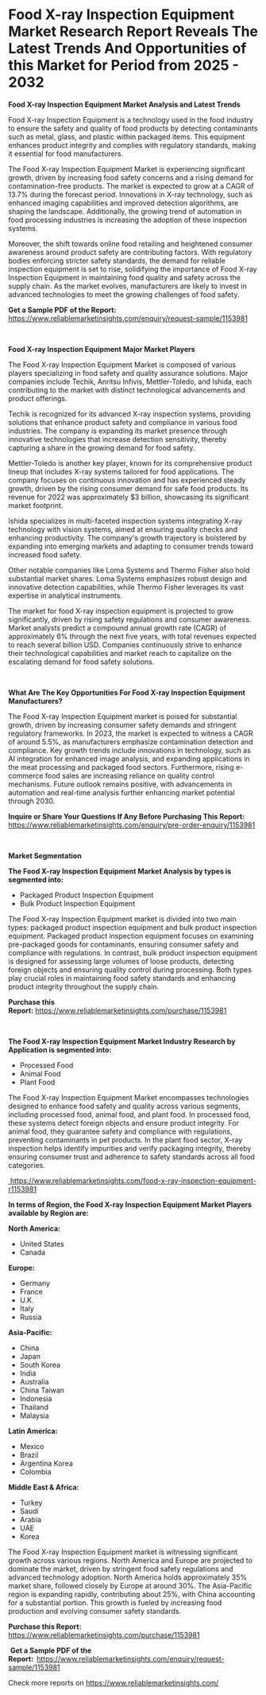 <p><h1>Food X-ray Inspection Equipment Market Research Report Reveals The Latest Trends And Opportunities of this Market for Period from 2025 - 2032</h1></p><p><strong>Food X-ray Inspection Equipment Market Analysis and Latest Trends</strong></p>
<p><p>Food X-ray Inspection Equipment is a technology used in the food industry to ensure the safety and quality of food products by detecting contaminants such as metal, glass, and plastic within packaged items. This equipment enhances product integrity and complies with regulatory standards, making it essential for food manufacturers.</p><p>The Food X-ray Inspection Equipment Market is experiencing significant growth, driven by increasing food safety concerns and a rising demand for contamination-free products. The market is expected to grow at a CAGR of 13.7% during the forecast period. Innovations in X-ray technology, such as enhanced imaging capabilities and improved detection algorithms, are shaping the landscape. Additionally, the growing trend of automation in food processing industries is increasing the adoption of these inspection systems.</p><p>Moreover, the shift towards online food retailing and heightened consumer awareness around product safety are contributing factors. With regulatory bodies enforcing stricter safety standards, the demand for reliable inspection equipment is set to rise, solidifying the importance of Food X-ray Inspection Equipment in maintaining food quality and safety across the supply chain. As the market evolves, manufacturers are likely to invest in advanced technologies to meet the growing challenges of food safety.</p></p>
<p><strong>Get a Sample PDF of the Report:&nbsp;</strong> <a href="https://www.reliablemarketinsights.com/enquiry/request-sample/1153981?utm_campaign=3196&utm_medium=2&utm_source=Github&utm_content=ia&utm_term=26032025&utm_id=food-x-ray-inspection-equipment">https://www.reliablemarketinsights.com/enquiry/request-sample/1153981</a></p>
<p>&nbsp;</p>
<p><strong>Food X-ray Inspection Equipment Major Market Players</strong></p>
<p><p>The Food X-ray Inspection Equipment Market is composed of various players specializing in food safety and quality assurance solutions. Major companies include Techik, Anritsu Infivis, Mettler-Toledo, and Ishida, each contributing to the market with distinct technological advancements and product offerings.</p><p>Techik is recognized for its advanced X-ray inspection systems, providing solutions that enhance product safety and compliance in various food industries. The company is expanding its market presence through innovative technologies that increase detection sensitivity, thereby capturing a share in the growing demand for food safety.</p><p>Mettler-Toledo is another key player, known for its comprehensive product lineup that includes X-ray systems tailored for food applications. The company focuses on continuous innovation and has experienced steady growth, driven by the rising consumer demand for safe food products. Its revenue for 2022 was approximately $3 billion, showcasing its significant market footprint.</p><p>Ishida specializes in multi-faceted inspection systems integrating X-ray technology with vision systems, aimed at ensuring quality checks and enhancing productivity. The company's growth trajectory is bolstered by expanding into emerging markets and adapting to consumer trends toward increased food safety.</p><p>Other notable companies like Loma Systems and Thermo Fisher also hold substantial market shares. Loma Systems emphasizes robust design and innovative detection capabilities, while Thermo Fisher leverages its vast expertise in analytical instruments.</p><p>The market for food X-ray inspection equipment is projected to grow significantly, driven by rising safety regulations and consumer awareness. Market analysts predict a compound annual growth rate (CAGR) of approximately 6% through the next five years, with total revenues expected to reach several billion USD. Companies continuously strive to enhance their technological capabilities and market reach to capitalize on the escalating demand for food safety solutions.</p></p>
<p>&nbsp;</p>
<p><strong>What Are The Key Opportunities For Food X-ray Inspection Equipment Manufacturers?</strong></p>
<p><p>The Food X-ray Inspection Equipment market is poised for substantial growth, driven by increasing consumer safety demands and stringent regulatory frameworks. In 2023, the market is expected to witness a CAGR of around 5.5%, as manufacturers emphasize contamination detection and compliance. Key growth trends include innovations in technology, such as AI integration for enhanced image analysis, and expanding applications in the meat processing and packaged food sectors. Furthermore, rising e-commerce food sales are increasing reliance on quality control mechanisms. Future outlook remains positive, with advancements in automation and real-time analysis further enhancing market potential through 2030.</p></p>
<p><strong>Inquire or Share Your Questions If Any Before Purchasing This Report:</strong> <a href="https://www.reliablemarketinsights.com/enquiry/pre-order-enquiry/1153981?utm_campaign=3196&utm_medium=2&utm_source=Github&utm_content=ia&utm_term=26032025&utm_id=food-x-ray-inspection-equipment">https://www.reliablemarketinsights.com/enquiry/pre-order-enquiry/1153981</a></p>
<p>&nbsp;</p>
<p><strong>Market Segmentation</strong></p>
<p><strong>The Food X-ray Inspection Equipment Market Analysis by types is segmented into:</strong></p>
<p><ul><li>Packaged Product Inspection Equipment</li><li>Bulk Product Inspection Equipment</li></ul></p>
<p><p>The Food X-ray Inspection Equipment market is divided into two main types: packaged product inspection equipment and bulk product inspection equipment. Packaged product inspection equipment focuses on examining pre-packaged goods for contaminants, ensuring consumer safety and compliance with regulations. In contrast, bulk product inspection equipment is designed for assessing large volumes of loose products, detecting foreign objects and ensuring quality control during processing. Both types play crucial roles in maintaining food safety standards and enhancing product integrity throughout the supply chain.</p></p>
<p><strong>Purchase this Report:&nbsp;</strong><a href="https://www.reliablemarketinsights.com/purchase/1153981?utm_campaign=3196&utm_medium=2&utm_source=Github&utm_content=ia&utm_term=26032025&utm_id=food-x-ray-inspection-equipment">https://www.reliablemarketinsights.com/purchase/1153981</a></p>
<p>&nbsp;</p>
<p><strong>The Food X-ray Inspection Equipment Market Industry Research by Application is segmented into:</strong></p>
<p><ul><li>Processed Food</li><li>Animal Food</li><li>Plant Food</li></ul></p>
<p><p>The Food X-ray Inspection Equipment Market encompasses technologies designed to enhance food safety and quality across various segments, including processed food, animal food, and plant food. In processed food, these systems detect foreign objects and ensure product integrity. For animal food, they guarantee safety and compliance with regulations, preventing contaminants in pet products. In the plant food sector, X-ray inspection helps identify impurities and verify packaging integrity, thereby ensuring consumer trust and adherence to safety standards across all food categories.</p></p>
<p><a href="https://www.reliablemarketinsights.com/food-x-ray-inspection-equipment-r1153981?utm_campaign=3196&utm_medium=2&utm_source=Github&utm_content=ia&utm_term=26032025&utm_id=food-x-ray-inspection-equipment">&nbsp;https://www.reliablemarketinsights.com/food-x-ray-inspection-equipment-r1153981</a></p>
<p><strong>In terms of Region, the Food X-ray Inspection Equipment Market Players available by Region are:</strong></p>
<p>
    <p> <strong> North America: </strong>
        <ul>
            <li>United States</li>
            <li>Canada</li>
        </ul>
        </p> 
    <p> <strong> Europe: </strong>
        <ul>
            <li>Germany</li>
            <li>France</li>
            <li>U.K.</li>
            <li>Italy</li>
            <li>Russia</li>
        </ul>
        </p> 
    <p> <strong> Asia-Pacific: </strong>
        <ul>
            <li>China</li>
            <li>Japan</li>
            <li>South Korea</li>
            <li>India</li>
            <li>Australia</li>
            <li>China Taiwan</li>
            <li>Indonesia</li>
            <li>Thailand</li>
            <li>Malaysia</li>
        </ul>
        </p> 
    <p> <strong> Latin America: </strong>
        <ul>
            <li>Mexico</li>
            <li>Brazil</li>
            <li>Argentina Korea</li>
            <li>Colombia</li>
        </ul>
        </p> 
    <p> <strong> Middle East & Africa: </strong>
        <ul>
            <li>Turkey</li>
            <li>Saudi</li>
            <li>Arabia</li>
            <li>UAE</li>
            <li>Korea</li>
        </ul>
    </p>
    </p>
<p><p>The Food X-ray Inspection Equipment market is witnessing significant growth across various regions. North America and Europe are projected to dominate the market, driven by stringent food safety regulations and advanced technology adoption. North America holds approximately 35% market share, followed closely by Europe at around 30%. The Asia-Pacific region is expanding rapidly, contributing about 25%, with China accounting for a substantial portion. This growth is fueled by increasing food production and evolving consumer safety standards.</p></p>
<p><strong>Purchase this Report: </strong><a href="https://www.reliablemarketinsights.com/purchase/1153981?utm_campaign=3196&utm_medium=2&utm_source=Github&utm_content=ia&utm_term=26032025&utm_id=food-x-ray-inspection-equipment">https://www.reliablemarketinsights.com/purchase/1153981</a></p>
<p>&nbsp;<strong>Get a Sample PDF of the Report:&nbsp;&nbsp;</strong><a href="https://www.reliablemarketinsights.com/enquiry/request-sample/1153981?utm_campaign=3196&utm_medium=2&utm_source=Github&utm_content=ia&utm_term=26032025&utm_id=food-x-ray-inspection-equipment">https://www.reliablemarketinsights.com/enquiry/request-sample/1153981</a></p>
<p><strong></strong></p>
<p>Check more reports on <a href="https://www.reliablemarketinsights.com/?utm_campaign=3196&utm_medium=2&utm_source=Github&utm_content=ia&utm_term=26032025&utm_id=food-x-ray-inspection-equipment">https://www.reliablemarketinsights.com/</a></p>